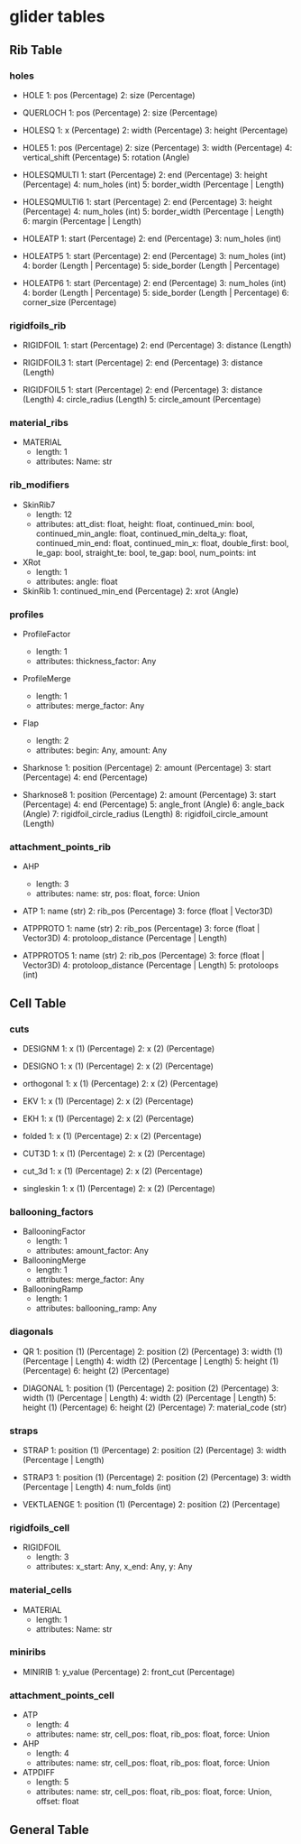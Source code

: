 # glider tables

## Rib Table

### holes

- HOLE
  1: pos  (Percentage)
  2: size  (Percentage)

- QUERLOCH
  1: pos  (Percentage)
  2: size  (Percentage)

- HOLESQ
  1: x  (Percentage)
  2: width  (Percentage)
  3: height  (Percentage)

- HOLE5
  1: pos  (Percentage)
  2: size  (Percentage)
  3: width  (Percentage)
  4: vertical_shift  (Percentage)
  5: rotation  (Angle)

- HOLESQMULTI
  1: start  (Percentage)
  2: end  (Percentage)
  3: height  (Percentage)
  4: num_holes  (int)
  5: border_width  (Percentage | Length)

- HOLESQMULTI6
  1: start  (Percentage)
  2: end  (Percentage)
  3: height  (Percentage)
  4: num_holes  (int)
  5: border_width  (Percentage | Length)
  6: margin  (Percentage | Length)

- HOLEATP
  1: start  (Percentage)
  2: end  (Percentage)
  3: num_holes  (int)

- HOLEATP5
  1: start  (Percentage)
  2: end  (Percentage)
  3: num_holes  (int)
  4: border  (Length | Percentage)
  5: side_border  (Length | Percentage)

- HOLEATP6
  1: start  (Percentage)
  2: end  (Percentage)
  3: num_holes  (int)
  4: border  (Length | Percentage)
  5: side_border  (Length | Percentage)
  6: corner_size  (Percentage)



### rigidfoils_rib

- RIGIDFOIL
  1: start  (Percentage)
  2: end  (Percentage)
  3: distance  (Length)

- RIGIDFOIL3
  1: start  (Percentage)
  2: end  (Percentage)
  3: distance  (Length)

- RIGIDFOIL5
  1: start  (Percentage)
  2: end  (Percentage)
  3: distance  (Length)
  4: circle_radius  (Length)
  5: circle_amount  (Percentage)



### material_ribs

- MATERIAL
  * length: 1
  * attributes: Name: str


### rib_modifiers

- SkinRib7
  * length: 12
  * attributes: att_dist: float, height: float, continued_min: bool, continued_min_angle: float, continued_min_delta_y: float, continued_min_end: float, continued_min_x: float, double_first: bool, le_gap: bool, straight_te: bool, te_gap: bool, num_points: int
- XRot
  * length: 1
  * attributes: angle: float
- SkinRib
  1: continued_min_end  (Percentage)
  2: xrot  (Angle)



### profiles

- ProfileFactor
  * length: 1
  * attributes: thickness_factor: Any
- ProfileMerge
  * length: 1
  * attributes: merge_factor: Any
- Flap
  * length: 2
  * attributes: begin: Any, amount: Any
- Sharknose
  1: position  (Percentage)
  2: amount  (Percentage)
  3: start  (Percentage)
  4: end  (Percentage)

- Sharknose8
  1: position  (Percentage)
  2: amount  (Percentage)
  3: start  (Percentage)
  4: end  (Percentage)
  5: angle_front  (Angle)
  6: angle_back  (Angle)
  7: rigidfoil_circle_radius  (Length)
  8: rigidfoil_circle_amount  (Length)



### attachment_points_rib

- AHP
  * length: 3
  * attributes: name: str, pos: float, force: Union
- ATP
  1: name  (str)
  2: rib_pos  (Percentage)
  3: force  (float | Vector3D)

- ATPPROTO
  1: name  (str)
  2: rib_pos  (Percentage)
  3: force  (float | Vector3D)
  4: protoloop_distance  (Percentage | Length)

- ATPPROTO5
  1: name  (str)
  2: rib_pos  (Percentage)
  3: force  (float | Vector3D)
  4: protoloop_distance  (Percentage | Length)
  5: protoloops  (int)



## Cell Table

### cuts

- DESIGNM
  1: x (1)  (Percentage)
  2: x (2)  (Percentage)

- DESIGNO
  1: x (1)  (Percentage)
  2: x (2)  (Percentage)

- orthogonal
  1: x (1)  (Percentage)
  2: x (2)  (Percentage)

- EKV
  1: x (1)  (Percentage)
  2: x (2)  (Percentage)

- EKH
  1: x (1)  (Percentage)
  2: x (2)  (Percentage)

- folded
  1: x (1)  (Percentage)
  2: x (2)  (Percentage)

- CUT3D
  1: x (1)  (Percentage)
  2: x (2)  (Percentage)

- cut_3d
  1: x (1)  (Percentage)
  2: x (2)  (Percentage)

- singleskin
  1: x (1)  (Percentage)
  2: x (2)  (Percentage)



### ballooning_factors

- BallooningFactor
  * length: 1
  * attributes: amount_factor: Any
- BallooningMerge
  * length: 1
  * attributes: merge_factor: Any
- BallooningRamp
  * length: 1
  * attributes: ballooning_ramp: Any


### diagonals

- QR
  1: position (1)  (Percentage)
  2: position (2)  (Percentage)
  3: width (1)  (Percentage | Length)
  4: width (2)  (Percentage | Length)
  5: height (1)  (Percentage)
  6: height (2)  (Percentage)

- DIAGONAL
  1: position (1)  (Percentage)
  2: position (2)  (Percentage)
  3: width (1)  (Percentage | Length)
  4: width (2)  (Percentage | Length)
  5: height (1)  (Percentage)
  6: height (2)  (Percentage)
  7: material_code  (str)



### straps

- STRAP
  1: position (1)  (Percentage)
  2: position (2)  (Percentage)
  3: width  (Percentage | Length)

- STRAP3
  1: position (1)  (Percentage)
  2: position (2)  (Percentage)
  3: width  (Percentage | Length)
  4: num_folds  (int)

- VEKTLAENGE
  1: position (1)  (Percentage)
  2: position (2)  (Percentage)



### rigidfoils_cell

- RIGIDFOIL
  * length: 3
  * attributes: x_start: Any, x_end: Any, y: Any


### material_cells

- MATERIAL
  * length: 1
  * attributes: Name: str


### miniribs

- MINIRIB
  1: y_value  (Percentage)
  2: front_cut  (Percentage)



### attachment_points_cell

- ATP
  * length: 4
  * attributes: name: str, cell_pos: float, rib_pos: float, force: Union
- AHP
  * length: 4
  * attributes: name: str, cell_pos: float, rib_pos: float, force: Union
- ATPDIFF
  * length: 5
  * attributes: name: str, cell_pos: float, rib_pos: float, force: Union, offset: float


## General Table

